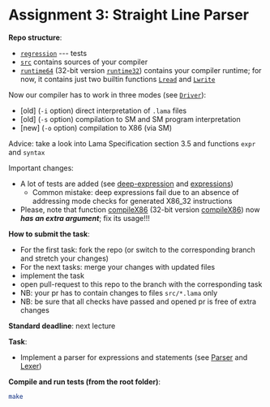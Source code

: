 # Assignment 3: Straight Line Parser

**Repo structure**:
* [`regression`](regression/) --- tests
* [`src`](src/) contains sources of your compiler
* [`runtime64`](runtime64/) (32-bit version [`runtime32`](runtime32/)) contains your compiler runtime; for now, it contains just two builtin functions [`Lread`](runtime64/runtime.c#L7) and [`Lwrite`](runtime64/runtime.c#L3)

Now our compiler has to work in three modes (see [`Driver`](src/Driver.lama)):
* [old] (`-i` option) direct interpretation of `.lama` files
* [old] (`-s` option) compilation to SM and SM program interpretation
* [new] (`-o` option) compilation to X86 (via SM)

Advice: take a look into Lama Specification section 3.5 and functions `expr` and `syntax`

Important changes:
* A lot of tests are added (see [deep-expression](regression/deep-expressions/) and [expressions](regression/expressions/))
    + Common mistake: deep expressions fail due to an absence of addressing mode checks for generated X86_32 instructions
* Please, note that function [compileX86](src/X86_64.lama#L311) (32-bit version [compileX86](src/X86.lama#L298)) now ***has an extra argument***; fix its usage!!!

**How to submit the task**:
* For the first task: fork the repo (or switch to the corresponding branch and stretch your changes)
* For the next tasks: merge your changes with updated files
* implement the task
* open pull-request to this repo to the branch with the corresponding task
* NB: your pr has to contain changes to files `src/*.lama` only
* NB: be sure that all checks have passed and opened pr is free of extra changes

**Standard deadline**: next lecture

**Task**:

* Implement a parser for expressions and statements (see [Parser](src/Parser.lama) and [Lexer](src/Lexer.lama))

**Compile and run tests (from the root folder)**:
```bash
make
```